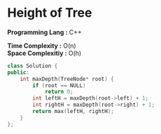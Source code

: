 # Height of Tree

**Programming Lang :** C++

**Time Complexity :** O(n)  
**Space Complexitiy :** O(h)

```cpp
class Solution {
public:
    int maxDepth(TreeNode* root) {
        if (root == NULL)
            return 0;
        int leftH = maxDepth(root->left) + 1;
        int rightH = maxDepth(root->right) + 1;
        return max(leftH, rightH);
    }
};
```
